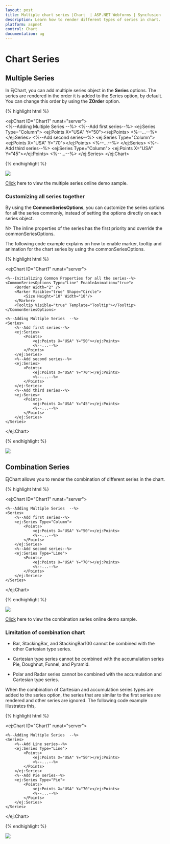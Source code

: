 ```yaml
---
layout: post
title: Multiple chart series |Chart  | ASP.NET Webforms | Syncfusion
description: Learn how to render different types of series in chart.
platform: aspnet
control: Chart
documentation: ug
---
```


# Chart Series

## Multiple Series

In EjChart, you can add multiple series object in the **Series** options. The series are rendered in the order it is added to the Series option, by default. You can change this order by using the **ZOrder** option.  

{% highlight html %}


<ej:Chart ID="Chart1" runat="server">  
    <%--Adding Multiple Series  --%>
    <Series>
        <%--Add first series--%>
        <ej:Series Type="Column">
            <Points>
                <ej:Points X="USA" Y="50"></ej:Points>
                <%--...--%>
            </Points>
        </ej:Series>
        <%--Add second series--%>
        <ej:Series Type="Column">
            <Points>
                <ej:Points X="USA" Y="70"></ej:Points>
                <%--...--%>
            </Points>
        </ej:Series>
        <%--Add third series--%>
        <ej:Series Type="Column">
            <Points>
                <ej:Points X="USA" Y="45"></ej:Points>
                <%--...--%>
            </Points>
        </ej:Series>
    </Series>
</ej:Chart>


{% endhighlight %}

![](Chart-Series_images/Chart-Series_img1.png)


[Click](https://asp.syncfusion.com/demos/web/chart/column.aspx) here to view the multiple series online demo sample.


### Customizing all series together

By using the **CommonSeriesOptions**, you can customize the series options for all the series commonly, instead of setting the options directly on each series object. 

N> The inline properties of the series has the first priority and override the commonSeriesOptions.

The following code example explains on how to enable marker, tooltip and animation for the chart series by using the commonSeriesOptions.

{% highlight html %}


<ej:Chart ID="Chart1" runat="server">  

    <%--Initializing Common Properties for all the series--%>
    <CommonSeriesOptions Type="Line" EnableAnimation="true">
        <Border Width="2" />
        <Marker Visible="true" Shape="Circle">
            <Size Height="10" Width="10"/>
        </Marker>
        <Tooltip Visible="true" Template="Tooltip"></Tooltip>
    </CommonSeriesOptions>
    
    <%--Adding Multiple Series  --%>
    <Series>
        <%--Add first series--%>
        <ej:Series>
            <Points>
                <ej:Points X="USA" Y="50"></ej:Points>
                <%--...--%>
            </Points>
        </ej:Series>
        <%--Add second series--%>
        <ej:Series>
            <Points>
                <ej:Points X="USA" Y="70"></ej:Points>
                <%--...--%>
            </Points>
        </ej:Series>
        <%--Add third series--%>
        <ej:Series>
            <Points>
                <ej:Points X="USA" Y="45"></ej:Points>
                <%--...--%>
            </Points>
        </ej:Series>
    </Series>
</ej:Chart>


{% endhighlight %} 

![](Chart-Series_images/Chart-Series_img2.png)


## Combination Series

EjChart allows you to render the combination of different series in the chart. 

{% highlight html %}


<ej:Chart ID="Chart1" runat="server">  

    <%--Adding Multiple Series  --%>
    <Series>
        <%--Add first series--%>
        <ej:Series Type="Column">
            <Points>
                <ej:Points X="USA" Y="50"></ej:Points>
                <%--...--%>
            </Points>
        </ej:Series>
        <%--Add second series--%>
        <ej:Series Type="Line">
            <Points>
                <ej:Points X="USA" Y="70"></ej:Points>
                <%--...--%>
            </Points>
        </ej:Series>
    </Series>
</ej:Chart>


{% endhighlight %}

![](Chart-Series_images/Chart-Series_img3.png)


[Click](https://asp.syncfusion.com/demos/web/chart/combination.aspx) here to view the combination series online demo sample.

### Limitation of combination chart

* Bar, StackingBar, and StackingBar100 cannot be combined with the other Cartesian type series.

* Cartesian type series cannot be combined with the accumulation series Pie, Doughnut, Funnel, and Pyramid.

* Polar and Radar series cannot be combined with the accumulation and Cartesian type series.

When the combination of Cartesian and accumulation series types are added to the series option, the series that are similar to the first series are rendered and other series are ignored. The following code example illustrates this,  


{% highlight html %}


<ej:Chart ID="Chart1" runat="server">  

    <%--Adding Multiple Series  --%>
    <Series>
        <%--Add Line series--%>
        <ej:Series Type="Line">
            <Points>
                <ej:Points X="USA" Y="50"></ej:Points>
                <%--...--%>
            </Points>
        </ej:Series>
        <%--Add Pie series--%>
        <ej:Series Type="Pie">
            <Points>
                <ej:Points X="USA" Y="70"></ej:Points>
                <%--...--%>
            </Points>
        </ej:Series>
    </Series>
</ej:Chart>

{% endhighlight %}

![](Chart-Series_images/Chart-Series_img4.png)

